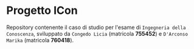 # Progetto ICon 

Repository contenente il caso di studio per l'esame di `Ingegneria della Conoscenza`, sviluppato da `Congedo Licia` (matricola **755452**) e `D'Arconso Marika` (matricola **760418**).

